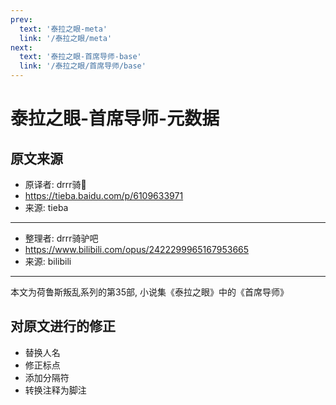 ```yaml
---
prev:
  text: '泰拉之眼-meta'
  link: '/泰拉之眼/meta'
next:
  text: '泰拉之眼-首席导师-base'
  link: '/泰拉之眼/首席导师/base'
---
```


# 泰拉之眼-首席导师-元数据

## 原文来源

+ 原译者: drrr骑🐎
+ <https://tieba.baidu.com/p/6109633971>
+ 来源: tieba

--------

+ 整理者: drrr骑驴吧
+ <https://www.bilibili.com/opus/2422299965167953665>
+ 来源: bilibili

--------

本文为荷鲁斯叛乱系列的第35部, 小说集《泰拉之眼》中的《首席导师》

## 对原文进行的修正

+ 替换人名
+ 修正标点
+ 添加分隔符
+ 转换注释为脚注
